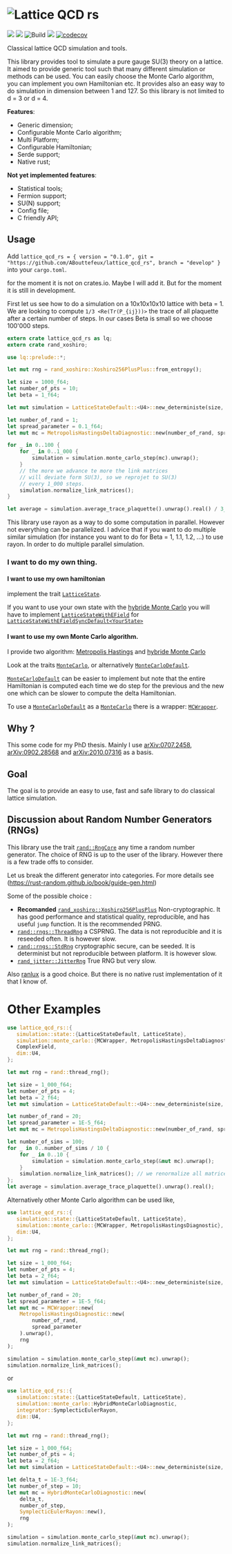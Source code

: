 # ![Lattice QCD rs](logo.svg)

![](https://img.shields.io/badge/language-Rust-orange)
[![](https://img.shields.io/badge/doc-Read_Me-blue)](https://abouttefeux.github.io/lattice-qcd-rs/lattice_qcd_rs/index.html)
![Build](https://img.shields.io/github/workflow/status/ABouttefeux/lattice-qcd-rs/Rust)
![](https://img.shields.io/criterion/ABouttefeux/lattice-qcd-rs)
[![codecov](https://codecov.io/gh/ABouttefeux/lattice-qcd-rs/branch/develop/graph/badge.svg?token=NMRHQZ3ZQ1)](https://codecov.io/gh/ABouttefeux/lattice-qcd-rs)

Classical lattice QCD simulation and tools.

This library provides tool to simulate a pure gauge SU(3) theory on a lattice. It aimed to provide generic tool such that many different simulation or methods can be used.
You can easily choose the Monte Carlo algorithm, you can implement you own Hamiltonian etc. It provides also an easy way to do simulation in dimension between 1 and 127. So this library is not limited to d = 3 or d = 4.

**Features**:
- Generic dimension;
- Configurable Monte Carlo algorithm;
- Multi Platform;
- Configurable Hamiltonian;
- Serde support;
- Native rust;

**Not yet implemented features**:

- Statistical tools;
- Fermion support;
- SU(N) support;
- Config file;
- C friendly API;

## Usage


Add `lattice_qcd_rs = { version = "0.1.0", git = "https://github.com/ABouttefeux/lattice_qcd_rs", branch = "develop" }` into your `cargo.toml`.

for the moment it is not on crates.io. Maybe I will add it. But for the moment it is still in development.

First let us see how to do a simulation on a 10x10x10x10 lattice with beta = 1. We are looking to compute `1/3 <Re(Tr(P_{ij}))>` the trace of all plaquette after a certain number of steps. In our cases Beta is small so we choose 100'000 steps.

```rust
extern crate lattice_qcd_rs as lq;
extern crate rand_xoshiro;

use lq::prelude::*;

let mut rng = rand_xoshiro::Xoshiro256PlusPlus::from_entropy();

let size = 1000_f64;
let number_of_pts = 10;
let beta = 1_f64;

let mut simulation = LatticeStateDefault::<U4>::new_deterministe(size, beta, number_of_pts, &mut rng).unwrap();

let number_of_rand = 1;
let spread_parameter = 0.1_f64;
let mut mc = MetropolisHastingsDeltaDiagnostic::new(number_of_rand, spread_parameter, rng).unwrap();

for _ in 0..100 {
    for _ in 0..1_000 {
        simulation = simulation.monte_carlo_step(mc).unwrap();
    }
    // the more we advance te more the link matrices
    // will deviate form SU(3), so we reprojet to SU(3)
    // every 1_000 steps.
    simulation.normalize_link_matrices();
}

let average = simulation.average_trace_plaquette().unwrap().real() / 3_f64;

```

This library use rayon as a way to do some computation in parallel. However not everything can be parallelized. I advice that if you want to do multiple similar simulation (for instance you want to do for Beta = 1, 1.1, 1.2, ...) to use rayon. In order to do multiple parallel simulation.

### I want to do my own thing.

#### I want to use my own hamiltonian

implement the trait [`LatticeState`](https://abouttefeux.github.io/lattice-qcd-rs/lattice_qcd_rs/simulation/state/trait.LatticeState.html).

If you want to use your own state with the [hybride Monte Carlo](https://abouttefeux.github.io/lattice-qcd-rs/lattice_qcd_rs/simulation/monte_carlo/hybride_monte_carlo/struct.HybridMonteCarloDiagnostic.html)
you will have to implement
[`LatticeStateWithEField`](https://abouttefeux.github.io/lattice-qcd-rs/lattice_qcd_rs/simulation/state/trait.LatticeStateWithEField.html) for [`LatticeStateWithEFieldSyncDefault<YourState>`](https://abouttefeux.github.io/lattice-qcd-rs/lattice_qcd_rs/simulation/state/struct.LatticeStateWithEFieldSyncDefault.html)

#### I want to use my own Monte Carlo algorithm.

I provide two algorithm: [Metropolis Hastings](https://abouttefeux.github.io/lattice-qcd-rs/lattice_qcd_rs/simulation/monte_carlo/metropolis_hastings/struct.MetropolisHastingsDeltaDiagnostic.html)
and [hybride Monte Carlo](https://abouttefeux.github.io/lattice-qcd-rs/lattice_qcd_rs/simulation/monte_carlo/hybride_monte_carlo/struct.HybridMonteCarloDiagnostic.html)

Look at the traits [`MonteCarlo`](https://abouttefeux.github.io/lattice-qcd-rs/lattice_qcd_rs/simulation/monte_carlo/trait.MonteCarlo.html),
or alternatively [`MonteCarloDefault`](https://abouttefeux.github.io/lattice-qcd-rs/lattice_qcd_rs/simulation/monte_carlo/trait.MonteCarloDefault.html).

[`MonteCarloDefault`](https://abouttefeux.github.io/lattice-qcd-rs/lattice_qcd_rs/simulation/monte_carlo/trait.MonteCarloDefault.html) can be easier to implement but note that the entire Hamiltonian is computed each time we do step for the previous and the new one which can be slower to compute the delta Hamiltonian.

To use a [`MonteCarloDefault`](https://abouttefeux.github.io/lattice-qcd-rs/lattice_qcd_rs/simulation/monte_carlo/trait.MonteCarloDefault.html) as a [`MonteCarlo`](https://abouttefeux.github.io/lattice-qcd-rs/lattice_qcd_rs/simulation/monte_carlo/trait.MonteCarlo.html) there is a wrapper: [`MCWrapper`](https://abouttefeux.github.io/lattice-qcd-rs/lattice_qcd_rs/simulation/monte_carlo/struct.MCWrapper.html).



## Why ?

This some code for my PhD thesis.
Mainly I use [arXiv:0707.2458](https://arxiv.org/abs/0707.2458), [arXiv:0902.28568](https://arxiv.org/abs/0707.2458) and [arXiv:2010.07316](https://arxiv.org/abs/2010.07316) as a basis.

## Goal

The goal is to provide an easy to use, fast and safe library to do classical lattice simulation.

## Discussion about Random Number Generators (RNGs)

This library use the trait [`rand::RngCore`](https://docs.rs/rand/0.8.3/rand/trait.RngCore.html) any time a random number generator.
The choice of RNG is up to the user of the library. However there is a few trade offs to consider.

Let us break the different generator into categories.
For more details see (https://rust-random.github.io/book/guide-gen.html)

Some of the possible choice :
- **Recomanded** [`rand_xoshiro::Xoshiro256PlusPlus`](https://docs.rs/rand_xoshiro/0.6.0/rand_xoshiro/struct.Xoshiro256PlusPlus.html)
Non-cryptographic. It has good performance and statistical quality, reproducible, and has useful `jump` function.
It is the recommended PRNG.
- [`rand::rngs::ThreadRng`](https://docs.rs/rand/0.8.3/rand/rngs/struct.ThreadRng.html) a CSPRNG. The data is not reproducible and it is reseeded often. It is however slow.
- [`rand::rngs::StdRng`](https://docs.rs/rand/0.8.3/rand/rngs/struct.StdRng.html) cryptographic secure, can be seeded.
It is determinist but not reproducible between platform. It is however slow.
- [`rand_jitter::JitterRng`](https://docs.rs/rand_jitter/0.3.0/rand_jitter/) True RNG but very slow.

Also [ranlux](https://luscher.web.cern.ch/luscher/ranlux/) is a good choice. But there is no native rust implementation of it that I know of.

# Other Examples
```rust
use lattice_qcd_rs::{
   simulation::state::{LatticeStateDefault, LatticeState},
   simulation::monte_carlo::{MCWrapper, MetropolisHastingsDeltaDiagnostic},
   ComplexField,
   dim::U4,
};

let mut rng = rand::thread_rng();

let size = 1_000_f64;
let number_of_pts = 4;
let beta = 2_f64;
let mut simulation = LatticeStateDefault::<U4>::new_deterministe(size, beta, number_of_pts, &mut rng).unwrap();

let number_of_rand = 20;
let spread_parameter = 1E-5_f64;
let mut mc = MetropolisHastingsDeltaDiagnostic::new(number_of_rand, spread_parameter, rng).unwrap();

let number_of_sims = 100;
for _ in 0..number_of_sims / 10 {
    for _ in 0..10 {
        simulation = simulation.monte_carlo_step(&mut mc).unwrap();
    }
    simulation.normalize_link_matrices(); // we renormalize all matrices back to SU(3);
};
let average = simulation.average_trace_plaquette().unwrap().real();
```
Alternatively other Monte Carlo algorithm can be used like,
```rust
use lattice_qcd_rs::{
   simulation::state::{LatticeStateDefault, LatticeState},
   simulation::monte_carlo::{MCWrapper, MetropolisHastingsDiagnostic},
   dim::U4,
};

let mut rng = rand::thread_rng();

let size = 1_000_f64;
let number_of_pts = 4;
let beta = 2_f64;
let mut simulation = LatticeStateDefault::<U4>::new_deterministe(size, beta, number_of_pts, &mut rng).unwrap();

let number_of_rand = 20;
let spread_parameter = 1E-5_f64;
let mut mc = MCWrapper::new(
    MetropolisHastingsDiagnostic::new(
        number_of_rand,
        spread_parameter
    ).unwrap(),
    rng
);

simulation = simulation.monte_carlo_step(&mut mc).unwrap();
simulation.normalize_link_matrices();
```
or
```rust
use lattice_qcd_rs::{
   simulation::state::{LatticeStateDefault, LatticeState},
   simulation::monte_carlo::HybridMonteCarloDiagnostic,
   integrator::SymplecticEulerRayon,
   dim::U4,
};

let mut rng = rand::thread_rng();

let size = 1_000_f64;
let number_of_pts = 4;
let beta = 2_f64;
let mut simulation = LatticeStateDefault::<U4>::new_deterministe(size, beta, number_of_pts, &mut rng).unwrap();

let delta_t = 1E-3_f64;
let number_of_step = 10;
let mut mc = HybridMonteCarloDiagnostic::new(
    delta_t,
    number_of_step,
    SymplecticEulerRayon::new(),
    rng
);

simulation = simulation.monte_carlo_step(&mut mc).unwrap();
simulation.normalize_link_matrices();
```

